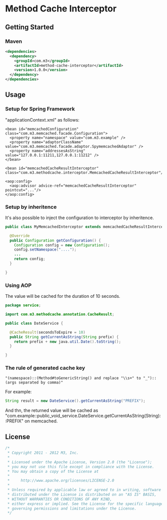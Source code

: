 # Method Cache Interceptor

## Getting Started

### Maven

```xml
<dependencies>
  <dependency>
    <groupId>com.m3</groupId>
    <artifactId>method-cache-interceptor</artifactId>
    <version>1.0.0</version>
  </dependency>
</dependencies>
```

## Usage

### Setup for Spring Framework

"applicationContext.xml" as follows:

```
<bean id="memcachedConfiguration" class="com.m3.memcached.facade.Configuration">
  <property name="namespace" value="com.m3.example" />
  <property name="adaptorClassName" value="com.m3.memcached.facade.adaptor.SpymemcachedAdaptor" />
  <property name="addressesAsString" value="127.0.0.1:11211,127.0.0.1:11212" />
</bean>

<bean id="memcachedCacheResultInterceptor" class="com.m3.methodcache.interceptor.MemcachedCacheResultInterceptor"/>

<aop:config>
  <aop:advisor advice-ref="memcachedCacheResultInterceptor" pointcut="..."/>
</aop:config>
```

### Setup by inheritence

It's also possible to inject the configuration to interceptor by inheritence.

```java
public class MyMemcachedInterceptor extends memcachedCacheResultInterceptor {

  @Override
  public Configuration getConfiguration() {
    Configuration config = new Configuration();
    config.setNamespace("....");
    ...
    return config;
  }

}
```

### Using AOP

The value will be cached for the duration of 10 seconds.

```java
package service;

import com.m3.methodcache.annotation.CacheResult;

public class DateService {

  @CacheResult(secondsToExpire = 10)
  public String getCurrentAsString(String prefix) {
    return prefix + new java.util.Date().toString();
  }

}
```

### The rule of generated cache key

```
"(namespace)::(Method#toGenericString() and replace "\\s+" to "_")::(args separated by comma)"
```

For example:

```java
String result = new DateService().getCurrentAsString("PREFIX");
```

And thn, the returned value will be cached as "com.example::public_void_service.DateService.getCurrentAsString(String)::PREFIX" on memcached.


## License

```java
/*
 * Copyright 2011 - 2012 M3, Inc.
 *
 * Licensed under the Apache License, Version 2.0 (the "License");
 * you may not use this file except in compliance with the License.
 * You may obtain a copy of the License at
 *
 *     http://www.apache.org/licenses/LICENSE-2.0
 *
 * Unless required by applicable law or agreed to in writing, software
 * distributed under the License is distributed on an "AS IS" BASIS,
 * WITHOUT WARRANTIES OR CONDITIONS OF ANY KIND,
 * either express or implied. See the License for the specific language
 * governing permissions and limitations under the License.
 */
```


